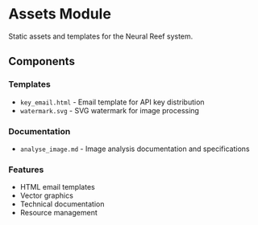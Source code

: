 # Assets Module

Static assets and templates for the Neural Reef system.

## Components

### Templates
- `key_email.html` - Email template for API key distribution
- `watermark.svg` - SVG watermark for image processing

### Documentation
- `analyse_image.md` - Image analysis documentation and specifications

### Features
- HTML email templates
- Vector graphics
- Technical documentation
- Resource management 